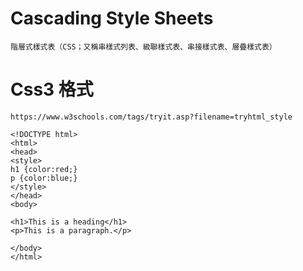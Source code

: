 # Cascading Style Sheets
```
階層式樣式表（CSS；又稱串樣式列表、級聯樣式表、串接樣式表、層疊樣式表）
```
# Css3 格式
```
https://www.w3schools.com/tags/tryit.asp?filename=tryhtml_style
```

```
<!DOCTYPE html>
<html>
<head>
<style>
h1 {color:red;}
p {color:blue;}
</style>
</head>
<body>

<h1>This is a heading</h1>
<p>This is a paragraph.</p>

</body>
</html>


```
